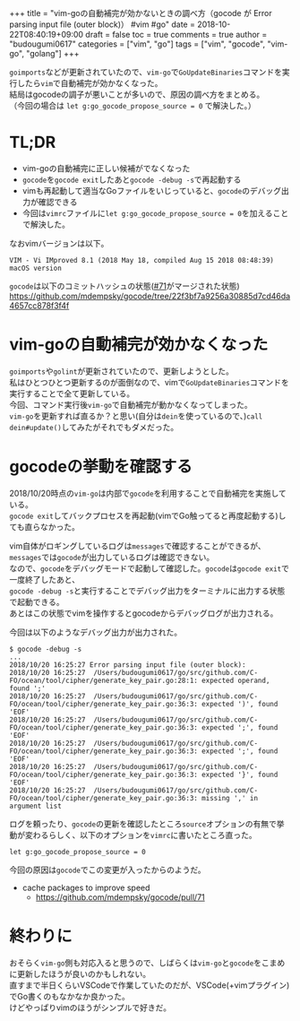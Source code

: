 +++
title = "vim-goの自動補完が効かないときの調べ方（gocode が Error parsing input file (outer block)） #vim #go"
date = 2018-10-22T08:40:19+09:00
draft = false
toc = true
comments = true
author = "budougumi0617"
categories = ["vim", "go"]
tags = ["vim", "gocode", "vim-go", "golang"]
+++

`goimports`などが更新されていたので、`vim-go`で`GoUpdateBinaries`コマンドを実行したら`vim`で自動補完が効かなくなった。  
結局はgocodeの調子が悪いことが多いので、原因の調べ方をまとめる。  
（今回の場合は `let g:go_gocode_propose_source = 0` で解決した。）

<!--more-->

# TL;DR
- vim-goの自動補完に正しい候補がでなくなった
- `gocode`を`gocode exit`したあと`gocode -debug -s`で再起動する
- vimも再起動して適当なGoファイルをいじっていると、`gocode`のデバッグ出力が確認できる
- 今回は`vimrc`ファイルに`let g:go_gocode_propose_source = 0`を加えることで解決した。

なおvimバージョンは以下。
```
VIM - Vi IMproved 8.1 (2018 May 18, compiled Aug 15 2018 08:48:39)
macOS version
```

`gocode`は以下のコミットハッシュの状態([#71](https://github.com/mdempsky/gocode/pull/71)がマージされた状態)
https://github.com/mdempsky/gocode/tree/22f3bf7a9256a30885d7cd46da4657cc878f3f4f

# vim-goの自動補完が効かなくなった
`goimports`や`golint`が更新されていたので、更新しようとした。  
私はひとつひとつ更新するのが面倒なので、vimで`GoUpdateBinaries`コマンドを実行することで全て更新している。  
今回、コマンド実行後`vim-go`で自動補完が動かなくなってしまった。  
`vim-go`を更新すれば直るか？と思い(自分は`dein`を使っているので、)`call dein#update()`してみたがそれでもダメだった。

# gocodeの挙動を確認する
2018/10/20時点の`vim-go`は内部で`gocode`を利用することで自動補完を実施している。  
`gocode exit`してバックプロセスを再起動(vimでGo触ってると再度起動する)しても直らなかった。

vim自体がロギングしているログは`messages`で確認することができるが、`messages`では`gocode`が出力しているログは確認できない。  
なので、`gocode`をデバッグモードで起動して確認した。`gocode`は`gocode exit`で一度終了したあと、  
`gocode -debug -s`と実行することでデバッグ出力をターミナルに出力する状態で起動できる。  
あとはこの状態でvimを操作するとgocodeからデバッグログが出力される。

今回は以下のようなデバッグ出力が出力された。

```
$ gocode -debug -s
...
2018/10/20 16:25:27 Error parsing input file (outer block):
2018/10/20 16:25:27  /Users/budougumi0617/go/src/github.com/C-FO/ocean/tool/cipher/generate_key_pair.go:28:1: expected operand, found ';'
2018/10/20 16:25:27  /Users/budougumi0617/go/src/github.com/C-FO/ocean/tool/cipher/generate_key_pair.go:36:3: expected ')', found 'EOF'
2018/10/20 16:25:27  /Users/budougumi0617/go/src/github.com/C-FO/ocean/tool/cipher/generate_key_pair.go:36:3: expected ';', found 'EOF'
2018/10/20 16:25:27  /Users/budougumi0617/go/src/github.com/C-FO/ocean/tool/cipher/generate_key_pair.go:36:3: expected ';', found 'EOF'
2018/10/20 16:25:27  /Users/budougumi0617/go/src/github.com/C-FO/ocean/tool/cipher/generate_key_pair.go:36:3: expected '}', found 'EOF'
2018/10/20 16:25:27  /Users/budougumi0617/go/src/github.com/C-FO/ocean/tool/cipher/generate_key_pair.go:36:3: missing ',' in argument list
```

ログを頼ったり、`gocode`の更新を確認したところ`source`オプションの有無で挙動が変わるらしく、以下のオプションを`vimrc`に書いたところ直った。

```vimrc
let g:go_gocode_propose_source = 0
```

今回の原因は`gocode`でこの変更が入ったからのようだ。

- cache packages to improve speed
  - https://github.com/mdempsky/gocode/pull/71


# 終わりに
おそらく`vim-go`側も対応入ると思うので、しばらくは`vim-go`と`gocode`をこまめに更新したほうが良いのかもしれない。  
直すまで半日くらいVSCodeで作業していたのだが、VSCode(+vimプラグイン)でGo書くのもなかなか良かった。  
けどやっぱりvimのほうがシンプルで好きだ。



